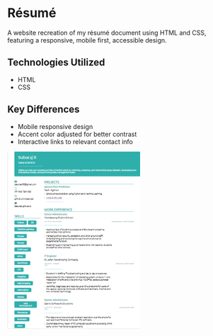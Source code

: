 # R&eacute;sum&eacute;
A website recreation of my r&eacute;sum&eacute; document using HTML and CSS, featuring a responsive, mobile first, accessible design.

## Technologies Utilized
* HTML
* CSS


## Key Differences
* Mobile responsive design
* Accent color adjusted for better contrast
* Interactive links to relevant contact info

<img src="/img/resume.png" alt="" width="300px">

